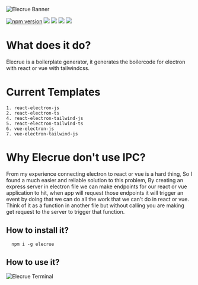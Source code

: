 ![Elecrue Banner](https://user-images.githubusercontent.com/44239968/133919975-a0fe079f-4057-4cb6-bd48-80668fa59bfa.png)


[![npm version](https://badge.fury.io/js/elecrue.svg)](https://badge.fury.io/js/elecrue)
<img src="https://img.shields.io/badge/Electron-2B2E3A?style=for-the-badge&logo=electron&logoColor=9FEAF9"/>
<img src="https://img.shields.io/badge/Vue.js-35495E?style=for-the-badge&logo=vuedotjs&logoColor=4FC08D"/>
<img src="https://img.shields.io/badge/Tailwind_CSS-38B2AC?style=for-the-badge&logo=tailwind-css&logoColor=white"/>
<img src="https://img.shields.io/badge/React-20232A?style=for-the-badge&logo=react&logoColor=61DAFB"/>

# What does it do?
Elecrue is a boilerplate generator, it generates the boilercode for electron with react or vue with tailwindcss.

# Current Templates
```
1. react-electron-js
2. react-electron-ts
4. react-electron-tailwind-js
5. react-electron-tailwind-ts
6. vue-electron-js
7. vue-electron-tailwind-js
```

# Why Elecrue don't use IPC?
From my experience connecting electron to react or vue is a hard thing, So I found a much easier and reliable solution to this problem, By creating an express server in electron file we can make endpoints for our react or vue application to hit, when app will request those endpoints it will trigger an event by doing that we can do all the work that we can't do in react or vue. Think of it as a function in another file but without calling you are making get request to the server to trigger that function.

## How to install it?
```
  npm i -g elecrue
```
## How to use it?
![Elecrue Terminal](https://user-images.githubusercontent.com/63385587/132942925-bbd9a3db-63c9-4cd3-be4b-45ab6a9749ef.png)

